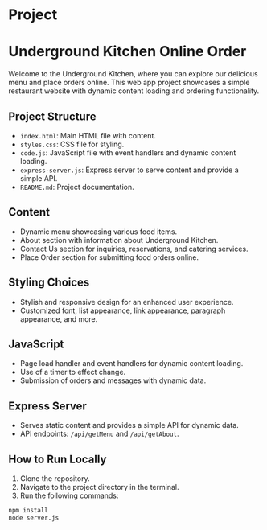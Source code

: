 # Project

# Underground Kitchen Online Order

Welcome to the Underground Kitchen, where you can explore our delicious menu and place orders online. This web app project showcases a simple restaurant website with dynamic content loading and ordering functionality.

## Project Structure
- `index.html`: Main HTML file with content.
- `styles.css`: CSS file for styling.
- `code.js`: JavaScript file with event handlers and dynamic content loading.
- `express-server.js`: Express server to serve content and provide a simple API.
- `README.md`: Project documentation.

## Content
- Dynamic menu showcasing various food items.
- About section with information about Underground Kitchen.
- Contact Us section for inquiries, reservations, and catering services.
- Place Order section for submitting food orders online.

## Styling Choices
- Stylish and responsive design for an enhanced user experience.
- Customized font, list appearance, link appearance, paragraph appearance, and more.

## JavaScript
- Page load handler and event handlers for dynamic content loading.
- Use of a timer to effect change.
- Submission of orders and messages with dynamic data.

## Express Server
- Serves static content and provides a simple API for dynamic data.
- API endpoints: `/api/getMenu` and `/api/getAbout`.

## How to Run Locally

1. Clone the repository.
2. Navigate to the project directory in the terminal.
3. Run the following commands:

```bash
npm install
node server.js
